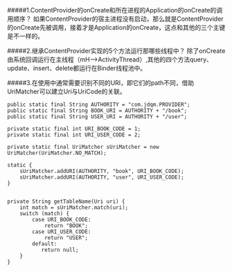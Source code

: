 #####1.ContentProvider的onCreate和所在进程的Application的onCreate的调用顺序？
如果ContentProvider的宿主进程没有启动，那么就是ContentProvider的onCreate先被调用，接着才是Application的onCreate，这点和其他的三个主键是不一样的。

#####2.继承ContentProvider实现的5个方法运行那哪些线程中？
除了onCreate由系统回调运行在主线程（mH-->ActivityThread）,其他的四个方法query、update、insert、delete都运行在Binder线程池中。

#####3.在使用中通常需要识别不同的URI，即它们的path不同，借助UriMatcher可以建立Uri与UriCode的关联。
```
public static final String AUTHORITY = "com.jdqm.PROVIDER";
public static final String BOOK_URI = AUTHORITY + "/book";
public static final String USER_URI = AUTHORITY + "/user";

private static final int URI_BOOK_CODE = 1;
private static final int URI_USER_CODE = 2;

private static final UriMatcher sUriMatcher = new UriMatcher(UriMatcher.NO_MATCH);

static {
    sUriMatcher.addURI(AUTHORITY, "book", URI_BOOK_CODE);
    sUriMatcher.addURI(AUTHORITY, "user", URI_USER_CODE);
}


private String getTableName(Uri uri) {
    int match = sUriMatcher.match(uri);
    switch (match) {
        case URI_BOOK_CODE:
            return "BOOK";
        case URI_USER_CODE:
            return "USER";
        default:
           return null;
    }
}

```